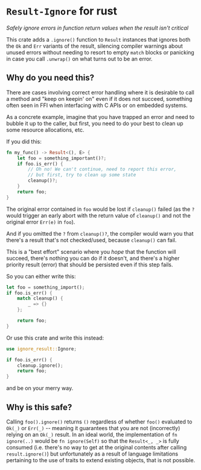 # `Result-Ignore` for rust
_Safely ignore errors in function return values when the result isn't critical_

This crate adds a `.ignore()` function to `Result` instances that ignores both the `Ok` and `Err`
variants of the result, silencing compiler warnings about unused errors without needing to resort to
empty `match` blocks or panicking in case you call `.unwrap()` on what turns out to be an error.

## Why do you need this?

There are cases involving correct error handling where it is desirable to call a method and "keep on
keepin' on" even if it does not succeed, something often seen in FFI when interfacing with C APIs or
on embedded systems.

As a concrete example, imagine that you have trapped an error and need to bubble it up to the
caller, but first, you need to do your best to clean up some resource allocations, etc.

If you did this:

```rust
fn my_func() -> Result<(), E> {
    let foo = something_important()?;
    if foo.is_err() {
        // Oh no! We can't continue, need to report this error,
        // but first, try to clean up some state
        cleanup()?;
    }
    return foo;
}
```

The original error contained in `foo` would be lost if `cleanup()` failed (as the `?` would trigger
an early abort with the return value of `cleanup()` and not the original error `Err(e)` in `foo`).

And if you omitted the `?` from `cleanup()?`, the compiler would warn you that there's a result
that's not checked/used, because `cleanup()` can fail.

This is a "best effort" scenario where you _hope_ that the function will succeed, there's nothing
you can do if it doesn't, and there's a higher priority result (error) that should be persisted even
if this step fails.

So you can either write this:

```rust
let foo = something_import();
if foo.is_err() {
    match cleanup() {
        _ => {}
    };

    return foo;
}
```

Or use this crate and write this instead:

```rust
use ignore_result::Ignore;

if foo.is_err() {
    cleanup.ignore();
    return foo;
}
```

and be on your merry way.

## Why is this safe?

Calling `foo().ignore()` returns `()` regardless of whether `foo()` evaluated to `Ok(_)` or `Err(_)`
-- meaning it guarantees that you are not (incorrectly) relying on an `Ok(_)` result. In an ideal
world, the implementation of `fn ignore(..)` would be `fn ignore(Self)` so that the `Result<_, _>`
is fully consumed (i.e. there's no way to get at the original contents after calling
`result.ignore()`) but unfortunately as a result of language limitations pertaining to the use of
traits to extend existing objects, that is not possible.

